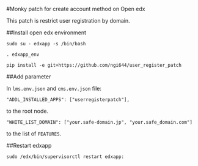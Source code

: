 #Monky patch for create account method on Open edx

This patch is restrict user registration by domain.

##Install open edx environment

`sudo su - edxapp -s /bin/bash`

`. edxapp_env`

`pip install -e git+https://github.com/ngi644/user_register_patch`


##Add parameter

In `lms.env.json` and `cms.env.json`  file:

`"ADDL_INSTALLED_APPS": ["userregisterpatch"],`

 to the root node.


`"WHITE_LIST_DOMAIN": ["your.safe-domain.jp", "your.safe_domain.com"]`

 to the list of `FEATURES`.


##Restart edxapp

`sudo /edx/bin/supervisorctl restart edxapp:`
